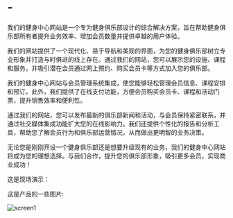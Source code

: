 # -
我们的健身中心网站是一个专为健身俱乐部设计的综合解决方案，旨在帮助健身俱乐部所有者提升业务效率、增加会员数量并提供卓越的用户体验。

我们的网站提供了一个现代化、易于导航和美观的界面，为您的健身俱乐部树立专业形象并打造与时俱进的线上存在。通过我们的网站，您可以展示您的设施、课程和服务，并吸引潜在会员通过网上预约、购买会员卡等方式加入您的俱乐部。

我们的健身中心网站与会员管理系统集成，使您能够轻松管理会员信息、课程安排和预订。此外，我们提供了在线支付功能，方便会员购买会员卡、课程和活动门票，提升销售效率和便利性。

通过我们的网站，您可以发布最新的俱乐部新闻和活动，与会员保持紧密联系，并通过社交媒体集成功能扩大您的在线影响力。我们还提供个性化的报告和分析工具，帮助您了解会员行为和俱乐部运营情况，从而做出更明智的业务决策。

无论您是刚刚开设一个健身俱乐部还是想要升级现有的业务，我们的健身中心网站将成为您的理想选择。与我们合作，提升您的俱乐部形象，吸引更多会员，实现商业成功！

这是现场演示：

这是产品的一些图片:

![screen1](https://github.com/youssefdev98/-/assets/93682031/bcf6f581-cd29-48ad-a1e9-7abe2b4a9cb0)

